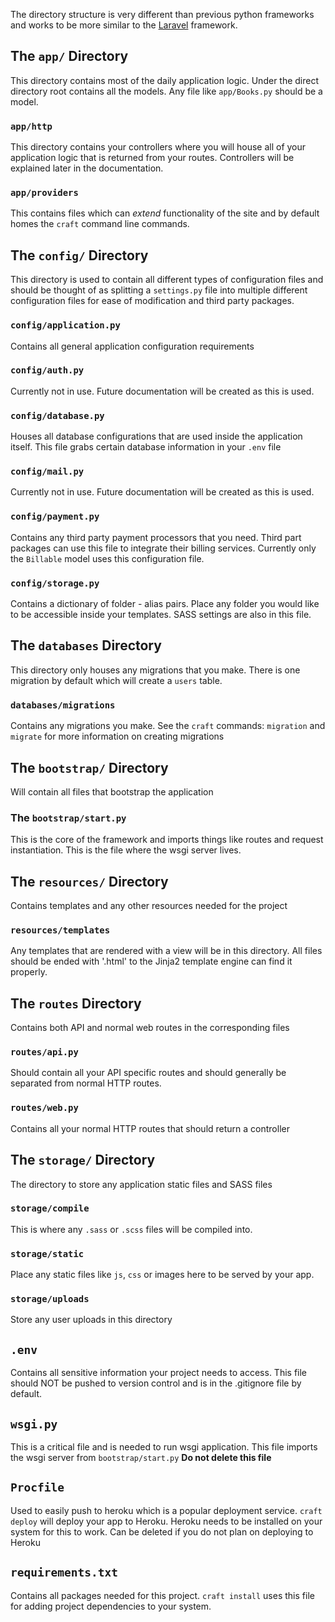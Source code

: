 The directory structure is very different than previous python frameworks and works to be more similar to the [Laravel](https://laravel.com/docs/5.5/structure) framework.

## The `app/` Directory

This directory contains most of the daily application logic. Under the direct directory root contains all the models. Any file like `app/Books.py` should be a model.

### `app/http`

This directory contains your controllers where you will house all of your application logic that is returned from your routes. Controllers will be explained later in the documentation.

### `app/providers`

This contains files which can *extend* functionality of the site and by default homes the `craft` command line commands.

## The `config/` Directory

This directory is used to contain all different types of configuration files and should be thought of as splitting a `settings.py` file into multiple different configuration files for ease of modification and third party packages.

### `config/application.py`

Contains all general application configuration requirements

### `config/auth.py`

Currently not in use. Future documentation will be created as this is used.

### `config/database.py`

Houses all database configurations that are used inside the application itself. This file grabs certain database
information in your `.env` file

### `config/mail.py`

Currently not in use. Future documentation will be created as this is used.

### `config/payment.py`

Contains any third party payment processors that you need. Third part packages can use this file to integrate their billing services. Currently only the `Billable` model uses this configuration file. 

### `config/storage.py`

Contains a dictionary of folder - alias pairs. Place any folder you would like to be accessible inside your templates. SASS settings are also in this file.

## The `databases` Directory

This directory only houses any migrations that you make. There is one migration by default which will create a `users` table.

### `databases/migrations`

Contains any migrations you make. See the `craft` commands: `migration` and `migrate` for more information on creating migrations

## The `bootstrap/` Directory

Will contain all files that bootstrap the application

### The `bootstrap/start.py`

This is the core of the framework and imports things like routes and request instantiation. This is the file where the wsgi server lives.

## The `resources/` Directory

Contains templates and any other resources needed for the project

### `resources/templates`

Any templates that are rendered with a view will be in this directory. All files should be ended with '.html' to the Jinja2 template engine can find it properly.

## The `routes` Directory

Contains both API and normal web routes in the corresponding files

### `routes/api.py`

Should contain all your API specific routes and should generally be separated from normal HTTP routes.

### `routes/web.py`

Contains all your normal HTTP routes that should return a controller

## The `storage/` Directory

The directory to store any application static files and SASS files

### `storage/compile`

This is where any `.sass` or `.scss` files will be compiled into.

### `storage/static`

Place any static files like `js`, `css` or images here to be served by your app.

### `storage/uploads`

Store any user uploads in this directory

## `.env`

Contains all sensitive information your project needs to access. This file should NOT be pushed to version control and is in the .gitignore file by default.

## `wsgi.py` 

This is a critical file and is needed to run wsgi application. This file imports the wsgi server from `bootstrap/start.py` **Do not delete this file**

## `Procfile`

Used to easily push to heroku which is a popular deployment service. `craft deploy` will deploy your app to Heroku. Heroku needs to be installed on your system for this to work. Can be deleted if you do not plan on deploying to Heroku

## `requirements.txt`

Contains all packages needed for this project. `craft install` uses this file for adding project dependencies to your system.

